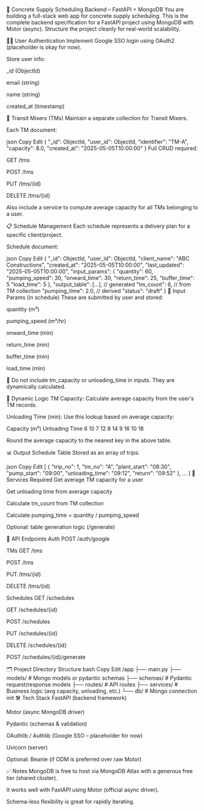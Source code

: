 🧱 Concrete Supply Scheduling Backend – FastAPI + MongoDB
You are building a full-stack web app for concrete supply scheduling. This is the complete backend specification for a FastAPI project using MongoDB with Motor (async). Structure the project cleanly for real-world scalability.

🧑‍💼 User Authentication
Implement Google SSO login using OAuth2 (placeholder is okay for now).

Store user info:

\_id (ObjectId)

email (string)

name (string)

created_at (timestamp)

🚛 Transit Mixers (TMs)
Maintain a separate collection for Transit Mixers.

Each TM document:

json
Copy
Edit
{
"\_id": ObjectId,
"user_id": ObjectId,
"identifier": "TM-A",
"capacity": 8.0,
"created_at": "2025-05-05T10:00:00"
}
Full CRUD required:

GET /tms

POST /tms

PUT /tms/{id}

DELETE /tms/{id}

Also include a service to compute average capacity for all TMs belonging to a user.

📋 Schedule Management
Each schedule represents a delivery plan for a specific client/project.

Schedule document:

json
Copy
Edit
{
"\_id": ObjectId,
"user_id": ObjectId,
"client_name": "ABC Constructions",
"created_at": "2025-05-05T10:00:00",
"last_updated": "2025-05-05T10:00:00",
"input_params": {
"quantity": 60,
"pumping_speed": 30,
"onward_time": 30,
"return_time": 25,
"buffer_time": 5
"load_time": 5
},
"output_table": [...], // generated
"tm_count": 6, // from TM collection
"pumping_time": 2.0, // derived
"status": "draft"
}
🧮 Input Params (in schedule)
These are submitted by user and stored:

quantity (m³)

pumping_speed (m³/hr)

onward_time (min)

return_time (min)

buffer_time (min)

load_time (min)

🚫 Do not include tm_capacity or unloading_time in inputs. They are dynamically calculated.

🔄 Dynamic Logic
TM Capacity: Calculate average capacity from the user's TM records.

Unloading Time (min): Use this lookup based on average capacity:

Capacity (m³) Unloading Time
6 10
7 12
8 14
9 16
10 18

Round the average capacity to the nearest key in the above table.

📊 Output Schedule Table
Stored as an array of trips:

json
Copy
Edit
[
{
"trip_no": 1,
"tm_no": "A",
"plant_start": "08:30",
"pump_start": "09:00",
"unloading_time": "09:12",
"return": "09:52"
},
...
]
🧠 Services Required
Get average TM capacity for a user

Get unloading time from average capacity

Calculate tm_count from TM collection

Calculate pumping_time = quantity / pumping_speed

Optional: table generation logic (/generate)

🔌 API Endpoints
Auth
POST /auth/google

TMs
GET /tms

POST /tms

PUT /tms/{id}

DELETE /tms/{id}

Schedules
GET /schedules

GET /schedules/{id}

POST /schedules

PUT /schedules/{id}

DELETE /schedules/{id}

POST /schedules/{id}/generate

🗂️ Project Directory Structure
bash
Copy
Edit
/app
├── main.py
├── models/ # Mongo models or pydantic schemas
├── schemas/ # Pydantic request/response models
├── routes/ # API routes
├── services/ # Business logic (avg capacity, unloading, etc.)
└── db/ # Mongo connection init
🛠️ Tech Stack
FastAPI (backend framework)

Motor (async MongoDB driver)

Pydantic (schemas & validation)

OAuthlib / Authlib (Google SSO – placeholder for now)

Uvicorn (server)

Optional: Beanie (if ODM is preferred over raw Motor)

✅ Notes
MongoDB is free to host via MongoDB Atlas with a generous free tier (shared cluster).

It works well with FastAPI using Motor (official async driver).

Schema-less flexibility is great for rapidly iterating.
